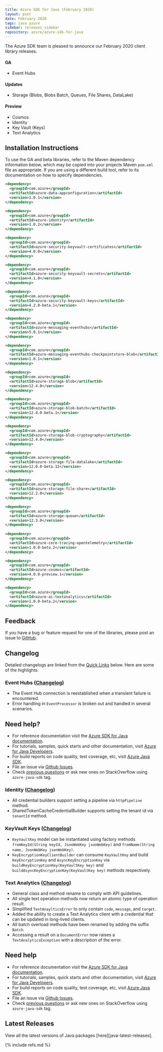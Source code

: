 ```yaml
---
title: Azure SDK for Java (February 2020)
layout: post
date: February 2020
tags: java azure
sidebar: releases_sidebar
repository: azure/azure-sdk-for-java
---
```


The Azure SDK team is pleased to announce our February 2020 client library releases.

#### GA

- Event Hubs

#### Updates

- Storage (Blobs, Blobs Batch, Queues, File Shares, DataLake)

#### Preview

- Cosmos
- Identity
- Key Vault (Keys)
- Text Analytics

## Installation Instructions

To use the GA and beta libraries, refer to the Maven dependency information below, which may be copied into your projects Maven `pom.xml` file as appropriate. If you are using a different build tool, refer to its documentation on how to specify dependencies.

```xml
<dependency>
  <groupId>com.azure</groupId>
  <artifactId>azure-data-appconfiguration</artifactId>
  <version>1.0.1</version>
</dependency>

<dependency>
  <groupId>com.azure</groupId>
  <artifactId>azure-identity</artifactId>
  <version>1.0.2</version>
</dependency>

<dependency>
  <groupId>com.azure</groupId>
  <artifactId>azure-security-keyvault-certificates</artifactId>
  <version>4.0.0</version>
</dependency>

<dependency>
  <groupId>com.azure</groupId>
  <artifactId>azure-security-keyvault-secrets</artifactId>
  <version>4.1.0</version>
</dependency>

<dependency>
  <groupId>com.azure</groupId>
  <artifactId>azure-security-keyvault-keys</artifactId>
  <version>4.2.0-beta.1</version>
</dependency>

<dependency>
  <groupId>com.azure</groupId>
  <artifactId>azure-messaging-eventhubs</artifactId>
  <version>5.0.1</version>
</dependency>

<dependency>
  <groupId>com.azure</groupId>
  <artifactId>azure-messaging-eventhubs-checkpointstore-blob</artifactId>
  <version>1.0.1</version>
</dependency>

<dependency>
  <groupId>com.azure</groupId>
  <artifactId>azure-storage-blob</artifactId>
  <version>12.4.0</version>
</dependency>

<dependency>
  <groupId>com.azure</groupId>
  <artifactId>azure-storage-blob-batch</artifactId>
  <version>12.4.0-beta.1</version>
</dependency>

<dependency>
  <groupId>com.azure</groupId>
  <artifactId>azure-storage-blob-cryptography</artifactId>
  <version>12.4.0</version>
</dependency>

<dependency>
  <groupId>com.azure</groupId>
  <artifactId>azure-storage-file-datalake</artifactId>
  <version>12.0.0-beta.12</version>
</dependency>

<dependency>
  <groupId>com.azure</groupId>
  <artifactId>azure-storage-file-share</artifactId>
  <version>12.2.0</version>
</dependency>

<dependency>
  <groupId>com.azure</groupId>
  <artifactId>azure-storage-queue</artifactId>
  <version>12.3.0</version>
</dependency>
  
<dependency>
  <groupId>com.azure</groupId>
  <artifactId>azure-core-tracing-opentelemetry</artifactId>
  <version>1.0.0-beta.2</version>
</dependency>

<dependency>
  <groupId>com.azure</groupId>
  <artifactId>azure-cosmos</artifactId>
  <version>4.0.0-preview.1</version>
</dependency>

<dependency>
  <groupId>com.azure</groupId>
  <artifactId>azure-ai-textanalytics</artifactId>
  <version>1.0.0-beta.2</version>
</dependency>
```

## Feedback

If you have a bug or feature request for one of the libraries, please post an issue to [GitHub](https://github.com/azure/azure-sdk-for-java/issues).

## Changelog

Detailed changelogs are linked from the [Quick Links](#quick-links) below. Here are some of the highlights:

### Event Hubs ([Changelog](https://github.com/Azure/azure-sdk-for-java/blob/azure-messaging-eventhubs_5.0.1/sdk/eventhubs/azure-messaging-eventhubs/CHANGELOG.md#501-2020-02-11))

- The Event Hub connection is reestablished when a transient failure is encountered.
- Error handling in `EventProcessor` is broken out and handled in several scenarios.



## Need help?
* For reference documentation visit the [Azure SDK for Java documentation](https://azure.github.io/azure-sdk-for-java/).
* For tutorials, samples, quick starts and other documentation, visit [Azure for Java Developers](https://docs.microsoft.com/java/azure/).
* For build reports on code quality, test coverage, etc, visit [Azure Java SDK](https://azuresdkartifacts.blob.core.windows.net/azure-sdk-for-java/index.html).
* File an issue via [Github Issues](https://github.com/Azure/azure-sdk-for-java/issues/new/choose).
* Check [previous questions](https://stackoverflow.com/questions/tagged/azure-java-sdk) or ask new ones on StackOverflow using `azure-java-sdk` tag.

### Identity ([Changelog](https://github.com/Azure/azure-sdk-for-java/blob/azure-identity_1.1.0-beta.1/sdk/identity/azure-identity/CHANGELOG.md))

- All credential builders support setting a pipeline via `httpPipeline` method.
- SharedTokenCacheCredentialBuilder supports setting the tenant id via `tenantId` method.

### KeyVault Keys ([Changelog](https://github.com/Azure/azure-sdk-for-java/blob/azure-security-keyvault-keys_4.2.0-beta.1/sdk/keyvault/azure-security-keyvault-keys/CHANGELOG.md))

- `KeyVaultKey` model can be instantiated using factory methods `fromKeyId(String keyId, JsonWebKey jsonWebKey)` and `fromName(String name, JsonWebKey jsonWebKey)`.
- `KeyEncryptionKeyClientBuilder` can consume `KeyVaultKey` and build `KeyEncryptionKey` and `AsyncKeyEncryptionKey` via `buildKeyEncryptionKey(KeyVaultKey key)` and `buildAsyncKeyEncryptionKey(KeyVaultKey key)` methods respectively.

### Text Analytics ([Changelog](https://github.com/Azure/azure-sdk-for-java/blob/azure-ai-textanalytics_1.0.0-beta.2/sdk/textanalytics/azure-ai-textanalytics/CHANGELOG.md#100-beta2-2020-02-12))

- General class and method rename to comply with API guidelines.
- All single text operation methods now return an atomic type of operation result.
- Simplified `TextAnaylticsError` to only contain `code`, `message`, and `target`.
- Added the ability to create a Text Analytics client with a credential that can be updated in long-lived clients.
- All batch overload methods have been renamed by adding the suffix `Batch`.
- Accessing a result on a `DocumentError` now raises a `TextAnalyticsException` with a description of the error.

## Need help

- For reference documentation visit the [Azure SDK for Java documentation](https://azure.github.io/azure-sdk-for-java/).
- For tutorials, samples, quick starts and other documentation, visit [Azure for Java Developers](https://docs.microsoft.com/java/azure/).
- For build reports on code quality, test coverage, etc, visit [Azure Java SDK](https://azuresdkartifacts.blob.core.windows.net/azure-sdk-for-java/index.html).
- File an issue via [Github Issues](https://github.com/Azure/azure-sdk-for-java/issues/new/choose).
- Check [previous questions](https://stackoverflow.com/questions/tagged/azure-java-sdk) or ask new ones on StackOverflow using `azure-java-sdk` tag.


## Latest Releases

View all the latest versions of Java packages [here][java-latest-releases].

{% include refs.md %}
